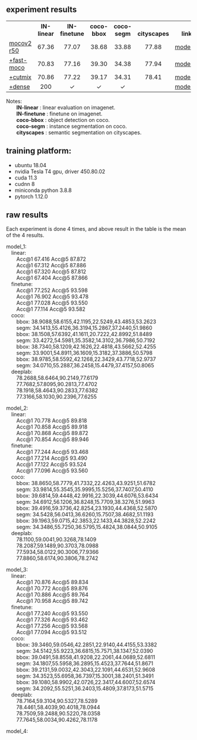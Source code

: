 
## experiment results

<table><tbody>
<!-- START TABLE -->
<!-- TABLE HEADER -->
<th valign="bottom"></th>
<th valign="bottom">IN-linear</th>
<th valign="bottom">IN-finetune</th>
<th valign="bottom">coco-bbox</th>
<th valign="bottom">coco-segm</th>
<th valign="bottom">cityscapes</th>
<th valign="bottom">link</th>
<!-- TABLE BODY -->

<tr><td align="left"><a href="https://arxiv.org/abs/2003.04297">mocov2 r50</a></td>
<td align="center">67.36</td>
<td align="center">77.07</td>
<td align="center">38.68</td>
<td align="center">33.88</td>
<td align="center">77.88</td>
<td align="center"><a href="https://github.com/CoinCheung/SelfSup/releases/download/0.0.0/selfsup-model_1.tar">model_1</a></td>
</tr>

<tr><td align="left"><a href="https://arxiv.org/abs/2207.08220">+fast-moco</a></td>
<td align="center">70.83</td>
<td align="center">77.16</td>
<td align="center">39.30</td>
<td align="center">34.38</td>
<td align="center">77.94</td>
<td align="center"><a href="https://github.com/CoinCheung/SelfSup/releases/download/0.0.0/selfsup-model_2.tar">model_2</a></td>
</tr>

<tr><td align="left"><a href="https://arxiv.org/abs/2111.12309">+cutmix</a></td>
<td align="center">70.86</td>
<td align="center">77.22</td>
<td align="center">39.17</td>
<td align="center">34.31</td>
<td align="center">78.41</td>
<td align="center"><a href="https://github.com/CoinCheung/SelfSup/releases/download/0.0.0/selfsup-model_3.tar">model_3</a></td>
</tr>

<tr><td align="left"><a href="https://arxiv.org/abs/2011.09157">+dense</a></td>
<td align="center">200</td>
<td align="center">&#x2713</td>
<td align="center">&#x2713</td>
<td align="center">&#x2713</td>
<td align="center"></td>
<td align="center"><a href="https://github.com/CoinCheung/DenseCL/releases/download/v0.0.1/regioncl_r101_checkpoint_0199.pth.tar">model_4</a></td>
</tr>
</tbody></table>


Notes:   
&#8195;&#8195;**IN-linear** : linear evaluation on imagenet.   
&#8195;&#8195;**IN-finetune** : finetune on imagenet.   
&#8195;&#8195;**coco-bbox** : object detection on coco.   
&#8195;&#8195;**coco-segm** : instance segmentation on coco.  
&#8195;&#8195;**cityscapes** : semantic segmentation on cityscapes.   


## training platform: 

* ubuntu 18.04
* nvidia Tesla T4 gpu, driver 450.80.02
* cuda 11.3
* cudnn 8
* miniconda python 3.8.8
* pytorch 1.12.0




## raw results
Each experiment is done 4 times, and above result in the table is the mean of the 4 results.  


model_1:   
&#8195;linear:  
&#8195;&#8195;Acc@1 67.416 Acc@5 87.872  
&#8195;&#8195;Acc@1 67.312 Acc@5 87.886  
&#8195;&#8195;Acc@1 67.320 Acc@5 87.812  
&#8195;&#8195;Acc@1 67.404 Acc@5 87.866  
&#8195;finetune:  
&#8195;&#8195;Acc@1 77.252 Acc@5 93.598  
&#8195;&#8195;Acc@1 76.902 Acc@5 93.478  
&#8195;&#8195;Acc@1 77.028 Acc@5 93.550  
&#8195;&#8195;Acc@1 77.114 Acc@5 93.582  
&#8195;coco:  
&#8195;&#8195;bbox: 38.9088,58.6155,42.1195,22.5249,43.4853,53.2623  
&#8195;&#8195;segm: 34.1413,55.4126,36.3194,15.2867,37.2440,51.9860  
&#8195;&#8195;bbox: 38.1508,57.6392,41.1611,20.7222,42.8992,51.8489  
&#8195;&#8195;segm: 33.4272,54.5981,35.3582,14.3102,36.7986,50.7192  
&#8195;&#8195;bbox: 38.7340,58.1209,42.1626,22.4818,43.5662,52.4255  
&#8195;&#8195;segm: 33.9001,54.8911,36.1609,15.3182,37.3886,50.5798  
&#8195;&#8195;bbox: 38.9785,58.5592,42.1268,22.3429,43.7718,52.9737  
&#8195;&#8195;segm: 34.0710,55.2887,36.2458,15.4479,37.4157,50.8065  
&#8195;deeplab:  
&#8195;&#8195;78.2688,58.6464,90.2149,77.6179  
&#8195;&#8195;77.7682,57.8095,90.2813,77.4702  
&#8195;&#8195;78.1918,58.4643,90.2833,77.6382  
&#8195;&#8195;77.3166,58.1030,90.2396,77.6255  
   
model_2:   
&#8195;linear:  
&#8195;&#8195;Acc@1 70.778 Acc@5 89.818  
&#8195;&#8195;Acc@1 70.858 Acc@5 89.918  
&#8195;&#8195;Acc@1 70.868 Acc@5 89.872  
&#8195;&#8195;Acc@1 70.854 Acc@5 89.946  
&#8195;finetune:  
&#8195;&#8195;Acc@1 77.244 Acc@5 93.468  
&#8195;&#8195;Acc@1 77.214 Acc@5 93.490  
&#8195;&#8195;Acc@1 77.122 Acc@5 93.524  
&#8195;&#8195;Acc@1 77.096 Acc@5 93.560  
&#8195;coco:  
&#8195;&#8195;bbox: 38.8650,58.7779,41.7332,22.4263,43.9251,51.6782  
&#8195;&#8195;segm: 33.9814,55.3545,35.9995,15.5256,37.7407,50.4110  
&#8195;&#8195;bbox: 39.6814,59.4448,42.9916,22.3039,44.6076,53.6434  
&#8195;&#8195;segm: 34.6912,56.1206,36.8248,15.7709,38.3276,51.9963  
&#8195;&#8195;bbox: 39.4916,59.3736,42.8254,23.1930,44.4368,52.5870  
&#8195;&#8195;segm: 34.5428,56.0413,36.6260,15.7507,38.4682,51.1193  
&#8195;&#8195;bbox: 39.1963,59.0715,42.3853,22.1433,44.3828,52.2242  
&#8195;&#8195;segm: 34.3486,55.7250,36.5795,15.4824,38.0844,50.9105  
&#8195;deeplab:  
&#8195;&#8195;78.1100,59.0041,90.3268,78.1409   
&#8195;&#8195;78.2087,59.1489,90.3703,78.0988  
&#8195;&#8195;77.5934,58.0122,90.3006,77.9366  
&#8195;&#8195;77.8860,58.6174,90.3806,78.2742  
    

model_3:   
&#8195;linear:  
&#8195;&#8195;Acc@1 70.876 Acc@5 89.834  
&#8195;&#8195;Acc@1 70.772 Acc@5 89.876   
&#8195;&#8195;Acc@1 70.886 Acc@5 89.764  
&#8195;&#8195;Acc@1 70.958 Acc@5 89.742  
&#8195;finetune:  
&#8195;&#8195;Acc@1 77.240 Acc@5 93.550   
&#8195;&#8195;Acc@1 77.326 Acc@5 93.462  
&#8195;&#8195;Acc@1 77.256 Acc@5 93.568  
&#8195;&#8195;Acc@1 77.094 Acc@5 93.512  
&#8195;coco:  
&#8195;&#8195;bbox: 39.3460,59.0546,42.2851,22.9140,44.4155,53.3382  
&#8195;&#8195;segm: 34.5142,55.9223,36.6815,15.7571,38.1347,52.0390  
&#8195;&#8195;bbox: 39.0491,58.8558,41.9208,22.2061,44.0689,52.6811  
&#8195;&#8195;segm: 34.1807,55.5958,36.2895,15.4523,37.7644,51.8671  
&#8195;&#8195;bbox: 39.2131,59.0032,42.3043,22.1091,44.6531,52.9608  
&#8195;&#8195;segm: 34.3523,55.6958,36.7397,15.3001,38.2401,51.3491  
&#8195;&#8195;bbox: 39.1080,58.9902,42.0726,22.3417,44.6007,52.6574  
&#8195;&#8195;segm: 34.2092,55.5251,36.2403,15.4809,37.8173,51.5715  
&#8195;deeplab:  
&#8195;&#8195;78.7164,59.3104,90.5327,78.5289  
&#8195;&#8195;78.4461,58.4039,90.4018,78.0944  
&#8195;&#8195;78.7509,59.2488,90.5220,78.0358  
&#8195;&#8195;77.7645,58.0034,90.4262,78.1178  


model_4: 
